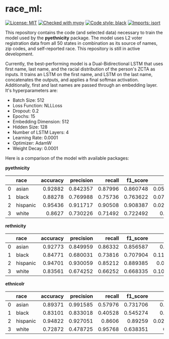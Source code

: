 # race_ml:
[![License: MIT](https://img.shields.io/badge/License-MIT-yellow.svg)](https://opensource.org/licenses/MIT)
[![Checked with mypy](http://www.mypy-lang.org/static/mypy_badge.svg)](http://mypy-lang.org/)
[![Code style: black](https://img.shields.io/badge/code%20style-black-000000.svg)](https://github.com/psf/black)
[![Imports: isort](https://img.shields.io/badge/%20imports-isort-%231674b1?style=flat&labelColor=ef8336)](https://pycqa.github.io/isort/)

This repository contains the code (and selected data) necessary to train the model used by
the **pyethnicity** package. The model uses L2 voter registration data from all 50 states in
combination as its source of names, zip codes, and self-reported race. This repository is still
in active development.

Currently, the best-performing model is a Dual-Bidirectional LSTM that uses first name,
last name, and the racial distribution of the person's ZCTA as inputs. It trains an LSTM
on the first name, and LSTM on the last name, concatenates the outputs, and applies
a final softmax activation. Additionally, first and last names are passed through
an embedding layer. It's hyperparameters are:

- Batch Size: 512
- Loss Function: NLLLoss
- Dropout: 0.2
- Epochs: 15
- Embedding Dimension: 512
- Hidden Size: 128
- Number of LSTM Layers: 4
- Learning Rate: 0.0001
- Optimizer: AdamW
- Weight Decay: 0.0001

Here is a comparison of the model with available packages:

**pyethnicity**

|    | race     |   accuracy |   precision |   recall |   f1_score |       fpr |   support |
|---:|:---------|-----------:|------------:|---------:|-----------:|----------:|----------:|
|  0 | asian    |    0.92882 |    0.842357 |  0.87996 |   0.860748 | 0.0548933 |         1 |
|  1 | black    |    0.88278 |    0.769988 |  0.75736 |   0.763622 | 0.0754133 |         1 |
|  2 | hispanic |    0.95436 |    0.911717 |  0.90508 |   0.908387 | 0.0292133 |         1 |
|  3 | white    |    0.8627  |    0.730226 |  0.71492 |   0.722492 | 0.08804   |         1 |

**rethnicity**

|    | race     |   accuracy |   precision |   recall |   f1_score |      fpr |   support |
|---:|:---------|-----------:|------------:|---------:|-----------:|---------:|----------:|
|  0 | asian    |    0.92773 |    0.849959 |  0.86332 |   0.856587 | 0.0508   |         1 |
|  1 | black    |    0.84771 |    0.680031 |  0.73816 |   0.707904 | 0.115773 |         1 |
|  2 | hispanic |    0.94701 |    0.930059 |  0.85212 |   0.889385 | 0.02136  |         1 |
|  3 | white    |    0.83561 |    0.674252 |  0.66252 |   0.668335 | 0.106693 |         1 |

**ethnicolr**

|    | race     |   accuracy |   precision |   recall |   f1_score |       fpr |   support |
|---:|:---------|-----------:|------------:|---------:|-----------:|----------:|----------:|
|  0 | asian    |    0.89371 |    0.991585 |  0.57976 |   0.731706 | 0.00164   |         1 |
|  1 | black    |    0.83101 |    0.833018 |  0.40528 |   0.545274 | 0.02708   |         1 |
|  2 | hispanic |    0.94822 |    0.927051 |  0.8606  |   0.89259  | 0.0225733 |         1 |
|  3 | white    |    0.72872 |    0.478725 |  0.95768 |   0.638351 | 0.3476    |         1 |

